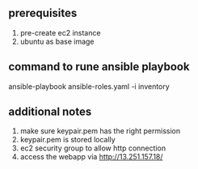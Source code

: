 ## prerequisites ##
1. pre-create ec2 instance
2. ubuntu as base image

## command to rune ansible playbook ##
ansible-playbook ansible-roles.yaml -i inventory

## additional notes
1. make sure keypair.pem has the right permission
2. keypair.pem is stored locally
3. ec2 security group to allow http connection
4. access the webapp via http://13.251.157.18/
